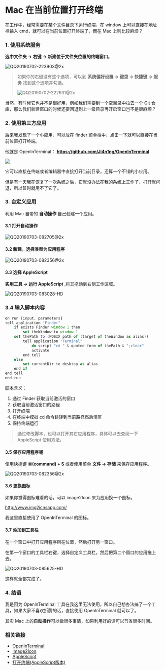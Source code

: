 # Mac 在当前位置打开终端

在工作中，经常需要在某个文件目录下运行终端，在 window 上可以直接在地址栏输入 cmd，就可以在当前位置打开终端了，而在 Mac 上则比较麻烦？

### 1. 使用系统服务

**选中文件夹 -> 右键 -> 新建位于文件夹位置的终端窗口**。

![QQ20190702-223903@2x](http://gcsblog.oss-cn-shanghai.aliyuncs.com/blog/2019-07-03-012703.jpg?gcssloop)

> 如果你的右键没有这个选项，可以到 **系统偏好设置 -> 键盘 -> 快捷键 -> 服务** 找到这个选项并勾选。
>
> ![QQ20190702-222931@2x](http://gcsblog.oss-cn-shanghai.aliyuncs.com/blog/2019-07-03-012705.jpg?gcssloop)

当然，有时候它也并不是很好用，例如我们需要到一个空目录中拉去一个 Git 仓库，那么我们新建窗口的时候还要回退到上一级目录再开启窗口岂不是很麻烦？

### 2. 使用第三方应用

后来我发现了一个小应用，可以放在 finder 菜单栏中，点击一下就可以直接在当前位置打开终端。

他就是 OpenInTerminal： **https://github.com/Ji4n1ng/OpenInTerminal**

![](http://gcsblog.oss-cn-shanghai.aliyuncs.com/blog/main-open-in-terminal.gif)

它可以直接在终端或者编辑器中直接打开当前目录，还算一个不错的小应用。

但是有一天我在恢复了一次系统之后，它就没办法在我的系统上工作了，打开就闪退，所以暂时就用不了它了。

### 3. 自定义应用

利用 Mac 自带的 **自动操作** 自己创建一个应用。

#### 3.1 打开自动操作

![QQ20190703-082705@2x](http://gcsblog.oss-cn-shanghai.aliyuncs.com/blog/2019-07-03-012701.jpg?gcssloop)

#### 3.2 新建，选择类型为应用程序

![QQ20190703-082356@2x](http://gcsblog.oss-cn-shanghai.aliyuncs.com/blog/2019-07-03-012706.jpg?gcssloop)

#### 3.3 选择 AppleScript

**实用工具 -> 运行 AppleScript** ,将其拖动到右侧工作区域。

![QQ20190703-083028-HD](http://gcsblog.oss-cn-shanghai.aliyuncs.com/blog/QQ20190703-083028-HD.gif)

### 3.4 输入脚本内容

```javascript
on run {input, parameters}
tell application "Finder"
	if exists Finder window 1 then
		set theWindow to window 1
    set thePath to (POSIX path of (target of theWindow as alias))
		tell application "Terminal"
			do script "cd " & quoted form of thePath & ";clear"
			activate
		end tell
    else
        set currentDir to desktop as alias
    end if
end tell
end run
```

脚本含义：

1. 通过 Finder 获取当前激活的窗口
2. 获取当前激活窗口的路径
3. 打开终端
4. 在终端中模拟 cd 命令跳转到当前路径然后清屏
5. 保持终端运行

> 通过修改脚本，也可以打开其它应用程序，具体可以去查阅一下 AppleScript 使用方法。

#### 3.5 保存应用程序呢

使用快捷键 **⌘(command) + S** 或者使用菜单 **文件 -> 存储** 来保存应用程序。

![QQ20190703-082356@2x](http://gcsblog.oss-cn-shanghai.aliyuncs.com/blog/2019-07-03-12702.jpg?gcssloop)

#### 3.6 更换图标

如果你觉得图标难看的话，可以 image2Icon 来为应用换一个图标。

http://www.img2icnsapp.com/

我这里直接使用了 OpenInTerminal 的图标。

#### 3.7 添加到工具栏

在一个窗口中打开应用程序所在位置，然后打开另一窗口。

在第一个窗口的工具栏右键，选择自定义工具栏。然后把第二个窗口的应用拖上去。

![QQ20190703-085625-HD](http://gcsblog.oss-cn-shanghai.aliyuncs.com/blog/QQ20190703-085625-HD.gif)

这样就全部完成了。

### 4. 结语

我是因为 OpenInTerminal 工具在我这里无法使用，所以自己想办法搞了一个工具，如果大家不喜欢折腾的话，直接使用 OpenInTerminal 就可以了。

其实 Mac 上的**自动操作**可以做很多事情，如果利用好的话可以节省很多时间。

### 相关链接

- [OpenInTerminal](https://github.com/Ji4n1ng/OpenInTerminal)
- [Image2Icon](http://www.img2icnsapp.com/)
- [AppleScript](https://developer.apple.com/library/archive/documentation/AppleScript/Conceptual/AppleScriptLangGuide/introduction/ASLR_intro.html#//apple_ref/doc/uid/TP40000983-CH208-SW1)
- [打开终端(AppleScript版本)](http://gcsblog.oss-cn-shanghai.aliyuncs.com/app/%E6%89%93%E5%BC%80%E7%BB%88%E7%AB%AF.zip)